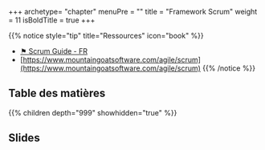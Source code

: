 +++
archetype= "chapter"
menuPre = ""
title = "Framework Scrum"
weight = 11
isBoldTitle = true
+++

{{% notice style="tip" title="Ressources" icon="book" %}}
- [⚑ Scrum Guide - FR](https://scrumguides.org/docs/scrumguide/v2020/2020-Scrum-Guide-French.pdf)
- [https://www.mountaingoatsoftware.com/agile/scrum](https://www.mountaingoatsoftware.com/agile/scrum)
{{% /notice %}}

## Table des matières
{{% children depth="999" showhidden="true" %}}

## Slides

